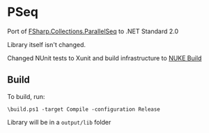 # PSeq

Port of [FSharp.Collections.ParallelSeq](https://github.com/fsprojects/FSharp.Collections.ParallelSeq) to .NET Standard 2.0

Library itself isn't changed.

Changed NUnit tests to Xunit and build infrastructure to [NUKE Build](https://github.com/nuke-build/nuke)

## Build
To build, run:
```
\build.ps1 -target Compile -configuration Release
```
Library will be in a `output/lib` folder
